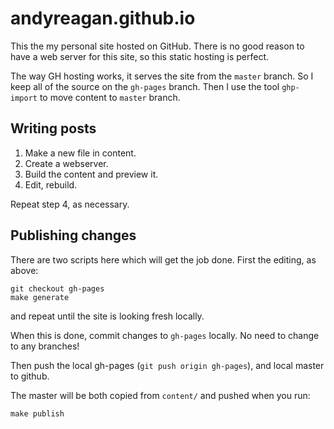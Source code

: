 # andyreagan.github.io

This the my personal site hosted on GitHub.
There is no good reason to have a web server for this site, so this static hosting is perfect.

The way GH hosting works, it serves the site from the `master` branch.
So I keep all of the source on the `gh-pages` branch.
Then I use the tool `ghp-import` to move content to `master` branch.

## Writing posts

1. Make a new file in content.
2. Create a webserver.
3. Build the content and preview it.
4. Edit, rebuild.

Repeat step 4, as necessary.

## Publishing changes

There are two scripts here which will get the job done.
First the editing, as above:

```
git checkout gh-pages
make generate
```

and repeat until the site is looking fresh locally.

When this is done, commit changes to `gh-pages` locally.
No need to change to any branches!

Then push the local gh-pages (`git push origin gh-pages`), and local master to github.

The master will be both copied from `content/` and pushed when you run:

```
make publish
```
